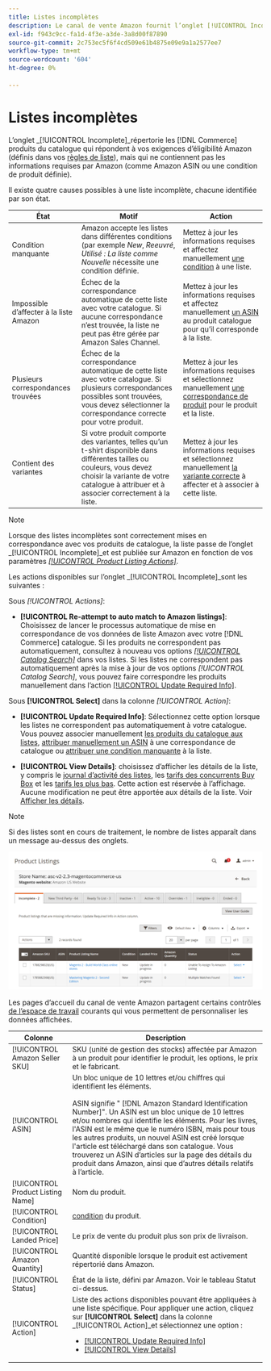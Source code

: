 ```yaml
---
title: Listes incomplètes
description: Le canal de vente Amazon fournit l’onglet [!UICONTROL Incomplete] pour vous aider à identifier et à répondre aux exigences d’éligibilité de vos listes Amazon incomplètes.
exl-id: f943c9cc-fa1d-4f3e-a3de-3a8d00f87890
source-git-commit: 2c753ec5f6f4cd509e61b4875e09e9a1a2577ee7
workflow-type: tm+mt
source-wordcount: '604'
ht-degree: 0%

---
```


# Listes incomplètes

L’onglet _[!UICONTROL Incomplete]_répertorie les [!DNL Commerce] produits du catalogue qui répondent à vos exigences d’éligibilité Amazon (définis dans vos [règles de liste](./listing-rules.md)), mais qui ne contiennent pas les informations requises par Amazon (comme Amazon ASIN ou une condition de produit définie).

Il existe quatre causes possibles à une liste incomplète, chacune identifiée par son état.

| État | Motif | Action |
|--- |--- |--- |
| Condition manquante | Amazon accepte les listes dans différentes conditions (par exemple _New_, _Reeuvré_, _Utilisé : La liste comme Nouvelle_ nécessite une condition définie. | Mettez à jour les informations requises et affectez manuellement [une condition](./amazon-manually-update-incomplete-listing.md#update-required-info-missing-condition) à une liste. |
| Impossible d’affecter à la liste Amazon | Échec de la correspondance automatique de cette liste avec votre catalogue. Si aucune correspondance n’est trouvée, la liste ne peut pas être gérée par Amazon Sales Channel. | Mettez à jour les informations requises et affectez manuellement [un ASIN](./amazon-manually-update-incomplete-listing.md#update-required-info-unable-to-assign-to-amazon-listing) au produit catalogue pour qu’il corresponde à la liste. |
| Plusieurs correspondances trouvées | Échec de la correspondance automatique de cette liste avec votre catalogue. Si plusieurs correspondances possibles sont trouvées, vous devez sélectionner la correspondance correcte pour votre produit. | Mettez à jour les informations requises et sélectionnez manuellement [une correspondance de produit](./amazon-manually-update-incomplete-listing.md#update-required-info-multiple-matches-found) pour le produit et la liste. |
| Contient des variantes | Si votre produit comporte des variantes, telles qu’un t-shirt disponible dans différentes tailles ou couleurs, vous devez choisir la variante de votre catalogue à attribuer et à associer correctement à la liste. | Mettez à jour les informations requises et sélectionnez manuellement [la variante correcte](./amazon-manually-update-incomplete-listing.md#update-required-info-has-variants) à affecter et à associer à cette liste. |

>[!NOTE]
>Lorsque des listes incomplètes sont correctement mises en correspondance avec vos produits de catalogue, la liste passe de l’onglet _[!UICONTROL Incomplete]_et est publiée sur Amazon en fonction de vos paramètres [_[!UICONTROL Product Listing Actions]_](./product-listing-actions.md).

Les actions disponibles sur l’onglet _[!UICONTROL Incomplete]_sont les suivantes :

Sous _[!UICONTROL Actions]_:

- **[!UICONTROL Re-attempt to auto match to Amazon listings]**: Choisissez de lancer le processus automatique de mise en correspondance de vos données de liste Amazon avec votre  [!DNL Commerce] catalogue. Si les produits ne correspondent pas automatiquement, consultez à nouveau vos options [_[!UICONTROL Catalog Search]_](./catalog-search.md) dans vos listes. Si les listes ne correspondent pas automatiquement après la mise à jour de vos options _[!UICONTROL Catalog Search]_, vous pouvez faire correspondre les produits manuellement dans l’action [[!UICONTROL Update Required Info]](./amazon-manually-update-incomplete-listing.md#update-required-info-multiple-matches-found).

Sous **[!UICONTROL Select]** dans la colonne _[!UICONTROL Action]_:

- **[!UICONTROL Update Required Info]**: Sélectionnez cette option lorsque les listes ne correspondent pas automatiquement à votre catalogue. Vous pouvez associer manuellement [les produits du catalogue aux listes](./amazon-manually-update-incomplete-listing.md#update-required-info-multiple-matches-found), [attribuer manuellement un ASIN](./amazon-manually-update-incomplete-listing.md#update-required-info-unable-to-assign-to-amazon-listing) à une correspondance de catalogue ou [attribuer une condition manquante](./amazon-manually-update-incomplete-listing.md#update-required-info-missing-condition) à la liste.

- **[!UICONTROL View Details]**: choisissez d’afficher les détails de la liste, y compris le  [journal d’activité des listes](./product-listing-details.md#listing-activity-log), les  [tarifs des concurrents Buy Box](./product-listing-details.md#buy-box-competitor-pricing) et les  [tarifs les plus bas](./product-listing-details.md#lowest-competitor-pricing). Cette action est réservée à l’affichage. Aucune modification ne peut être apportée aux détails de la liste. Voir [Afficher les détails](./product-listing-details.md).

>[!NOTE]
>
>Si des listes sont en cours de traitement, le nombre de listes apparaît dans un message au-dessus des onglets.

![Listes Amazon incomplètes](assets/amazon-incomplete-listings.png)

Les pages d’accueil du canal de vente Amazon partagent certains contrôles [de l’espace de travail](./workspace-controls.md) courants qui vous permettent de personnaliser les données affichées.

| Colonne | Description |
|--- |--- |
| [!UICONTROL Amazon Seller SKU] | SKU (unité de gestion des stocks) affectée par Amazon à un produit pour identifier le produit, les options, le prix et le fabricant. |
| [!UICONTROL ASIN] | Un bloc unique de 10 lettres et/ou chiffres qui identifient les éléments.<br><br>ASIN signifie &quot; [!DNL Amazon Standard Identification Number]&quot;. Un ASIN est un bloc unique de 10 lettres et/ou nombres qui identifie les éléments. Pour les livres, l&#39;ASIN est le même que le numéro ISBN, mais pour tous les autres produits, un nouvel ASIN est créé lorsque l&#39;article est téléchargé dans son catalogue. Vous trouverez un ASIN d’articles sur la page des détails du produit dans Amazon, ainsi que d’autres détails relatifs à l’article. |
| [!UICONTROL Product Listing Name] | Nom du produit. |
| [!UICONTROL Condition] | [condition](./product-listing-condition.md) du produit. |
| [!UICONTROL Landed Price] | Le prix de vente du produit plus son prix de livraison. |
| [!UICONTROL Amazon Quantity] | Quantité disponible lorsque le produit est activement répertorié dans Amazon. |
| [!UICONTROL Status] | État de la liste, défini par Amazon. Voir le tableau Statut ci-dessus. |
| [!UICONTROL Action] | Liste des actions disponibles pouvant être appliquées à une liste spécifique. Pour appliquer une action, cliquez sur **[!UICONTROL Select]** dans la colonne _[!UICONTROL Action]_et sélectionnez une option :<ul><li>[[!UICONTROL Update Required Info]](./amazon-manually-update-incomplete-listing.md)</li><li>[[!UICONTROL View Details]](./product-listing-details.md)</li></ul> |
